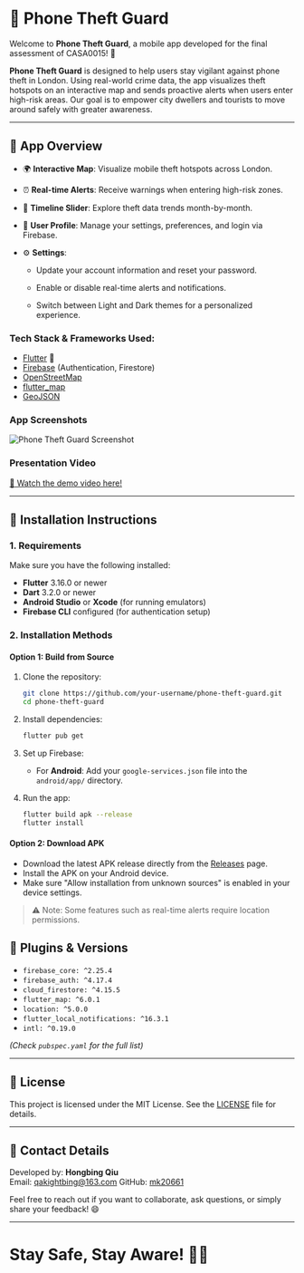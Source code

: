 # 📱 Phone Theft Guard

Welcome to **Phone Theft Guard**, a mobile app developed for the final assessment of CASA0015! 🚀

**Phone Theft Guard** is designed to help users stay vigilant against phone theft in London. Using real-world crime data, the app visualizes theft hotspots on an interactive map and sends proactive alerts when users enter high-risk areas. Our goal is to empower city dwellers and tourists to move around safely with greater awareness.

---

## 📲 App Overview

- 🌍 **Interactive Map**: Visualize mobile theft hotspots across London.
- ⏰ **Real-time Alerts**: Receive warnings when entering high-risk zones.
- 🔀 **Timeline Slider**: Explore theft data trends month-by-month.
- 👤 **User Profile**: Manage your settings, preferences, and login via Firebase. 
- ⚙️ **Settings**:

  - Update your account information and reset your password.

  - Enable or disable real-time alerts and notifications.

  - Switch between Light and Dark themes for a personalized experience.

### Tech Stack & Frameworks Used:

- [Flutter](https://flutter.dev/) 👏
- [Firebase](https://firebase.google.com/) (Authentication, Firestore)
- [OpenStreetMap](https://www.openstreetmap.org/)
- [flutter_map](https://pub.dev/packages/flutter_map)
- [GeoJSON](https://geojson.org/)

### App Screenshots

![Phone Theft Guard Screenshot](screenshot.png) <!-- Replace with actual screenshot path -->

### Presentation Video

[🎥 Watch the demo video here!](your-presentation-video-link) <!-- Replace with your video link -->

---

## 🔧 Installation Instructions

### 1. Requirements

Make sure you have the following installed:

- **Flutter** 3.16.0 or newer
- **Dart** 3.2.0 or newer
- **Android Studio** or **Xcode** (for running emulators)
- **Firebase CLI** configured (for authentication setup)

### 2. Installation Methods

#### Option 1: Build from Source

1. Clone the repository:

    ```bash
    git clone https://github.com/your-username/phone-theft-guard.git
    cd phone-theft-guard
    ```

2. Install dependencies:

    ```bash
    flutter pub get
    ```

3. Set up Firebase:

    - For **Android**: Add your `google-services.json` file into the `android/app/` directory.

4. Run the app:

    ```bash
    flutter build apk --release
    flutter install
    ```

#### Option 2: Download APK

- Download the latest APK release directly from the [Releases](https://github.com/mk20661/PhoneTheftGuard/releases) page.
- Install the APK on your Android device.
- Make sure \"Allow installation from unknown sources\" is enabled in your device settings.

> ⚠️ Note: Some features such as real-time alerts require location permissions.


## 📅 Plugins & Versions

- `firebase_core: ^2.25.4`
- `firebase_auth: ^4.17.4`
- `cloud_firestore: ^4.15.5`
- `flutter_map: ^6.0.1`
- `location: ^5.0.0`
- `flutter_local_notifications: ^16.3.1`
- `intl: ^0.19.0`

*(Check `pubspec.yaml` for the full list)*

---

## 📜 License

This project is licensed under the MIT License. See the [LICENSE](LICENSE) file for details.

---

## 📣 Contact Details

Developed by: **Hongbing Qiu**  
Email: qakightbing@163.com 
GitHub: [mk20661](https://github.com/mk20661)

Feel free to reach out if you want to collaborate, ask questions, or simply share your feedback! 😄

---

# Stay Safe, Stay Aware! 🚛📱

